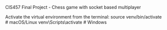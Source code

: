 CIS457 Final Project - Chess game with socket based multiplayer

Activate the virtual environment from the terminal:
source venv/bin/activate  # macOS/Linux
venv\Scripts\activate     # Windows

